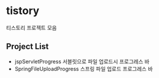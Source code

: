 # tistory
티스토리 프로젝트 모음

## Project List
- jspServletProgress   서블릿으로 파일 업로드시 프로그레스 바 
- SpringFileUploadProgress 스프링 파일 업로드 프로그레스 바
